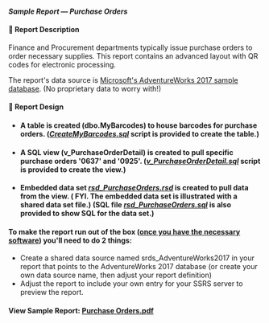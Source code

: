 #### <em>Sample Report — Purchase Orders</em>
#### 👋 Report Description

Finance and Procurement departments typically issue purchase orders to order necessary supplies. This report contains an advanced layout with QR codes for electronic processing.

The report's data source is <a href="https://github.com/Microsoft/sql-server-samples/releases/tag/adventureworks">Microsoft's AdventureWorks 2017 sample database</a>. (No proprietary data to worry with!)
#### 👋 Report Design
- #### A table is created (dbo.MyBarcodes) to house barcodes for purchase orders. (<a href="/PurchaseOrders/CreateMyBarcodes.sql"><em>CreateMyBarcodes.sql</em></a> script is provided to create the table.)
- #### A SQL view (v_PurchaseOrderDetail) is created to pull specific purchase orders '0637' and '0925'. (<a href="/PurchaseOrders/v_PurchaseOrderDetail.sql"><em>v_PurchaseOrderDetail.sql</em></a> script is provided to create the view.)
 - #### Embedded data set <a href="/PurchaseOrders/rsd_PurchaseOrders.rsd"><em>rsd_PurchaseOrders.rsd</em></a> is created to pull data from the view. ( FYI. The embedded data set is illustrated with a shared data set file.) (SQL file <a href="rsd_PurchaseOrders.sql"><em>rsd_PurchaseOrders.sql</em></a> is also provided to show SQL for the data set.)
#### To make the report run out of the box (<a href="https://github.com/curtild/SSRS-Projects#to-follow-along-with-these-samples-youll-need">once you have the necessary software</a>) you'll need to do 2 things: 
   -  Create a shared data source named srds_AdventureWorks2017 in your report that points to the AdventureWorks 2017 database (or create your own data source name, then adjust your report definition) 
   -  Adjust the report to include your own entry for your SSRS server to preview the report. 

#### View Sample Report: <a href="/PurchaseOrders/Purchase%20Order.pdf" height=750 width=550/>Purchase Orders.pdf</a>
